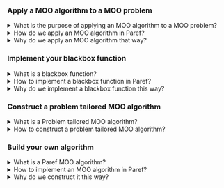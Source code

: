 ### Apply a MOO algorithm to a MOO problem

<details>
  <summary>What is the purpose of applying an MOO algorithm to a MOO problem?</summary>

In MOO problems we commonly consider a [blackbox function](https://en.wikipedia.org/wiki/Black_box) with multiple conflicting
targets.
We are interested in its [Pareto front](https://en.wikipedia.org/wiki/Pareto_front).
Since the function of interest is a *blackbox* function, determining the whole Pareto front
is not possible in general.
Instead, we apply an MOO algorithm in order to iteratively determine a finite subset of the Pareto front
of the blackbox function.
In addition, the outcome of this optimization is commonly evaluated against the desired [properties]() of the
determined Pareto points. This is highly problem and user specific.
Paref strives to provide algorithms which are mathematically proven to (approximately)
determine Pareto points with those properties.

</details>

<details>
  <summary>How do we apply an MOO algorithm in Paref?</summary>

Applying an MOO algorithm in Paref requires some steps:

#### Define design and target space

  > This consists of answering the following question:
  > - what are my design parameters? How many do I have?
  > - what values of those design parameters do I accept?
  > - what are my target parameters? Which of them do I want to include?



#### Define desired properties

  > This could be answering the following questions:
  > - Do I want Pareto points in a certain interval?
  > - Do I want the Pareto points to be evenly distributed?
  > - Do I want as many Pareto points as possible or am I only interested in a single Pareto point?
  > - Do I want as less evaluations of the blackbox function as possible (i.e. if the blackbox function is expensive to evaluate)?



#### Initialize corresponding MOO algorithm

  > See the tutorials for more information.



#### Implement and initialize blackbox function

  > See the tutorials for more information.



#### Apply problem tailored MOO algorithm to blackbox function

  > In order to apply some MOO algorithm simply call the algorithm to the blackbox function and some stopping criterion
  > (indicating when the algorithm should terminate).
  > The evaluations can then be accessed within the blackbox function ``blackbox_function.evaluations`` or
  > ``blackbox_function.x`` (for the input values) or ``blackbox_function.y`` (for the output values) property.

<details>
  <summary>Example</summary>

   0. We use a mathematical test function with three input dimensions all between zero and one (i.e. design space is given by three-dimensional unit cube) and with two output dimensions (i.e. target space is the real plane)
   1. We want to have an idea of the "dimension" of the Pareto front (i.e. the Pareto points representing the minima in
      components) with minimum number of evaluations
   2. Accordingly, we choose the ``FindEdgePoints`` algorithm:

  ```python
  from paref.moo_algorithms.multi_dimensional.find_edge_points import FindEdgePoints
  moo = FindEdgePoints()
  ```

3. We implement and initialize the blackbox function in Parefs' blackbox function interface

```python
import numpy as np
from paref.black_box_functions.design_space.bounds import Bounds
from paref.interfaces.moo_algorithms.blackbox_function import BlackboxFunction

class TestFunction(BlackboxFunction):
    def __call__(self, x: np.ndarray) -> np.ndarray:
        y = np.array([np.sum(x**2),x[0]])
        self._evaluations.append([x, y])
        return y

    @property
    def dimension_design_space(self) -> int:
        return 3

    @property
    def dimension_target_space(self) -> int:
        return 2

    @property
    def design_space(self) -> Bounds:
        return Bounds(upper_bounds=np.ones(self.dimension_design_space),
                      lower_bounds=-np.zeros(self.dimension_design_space))

blackbox_function = TestFunction()
```

4. We apply the MOO algorithm to the blackbox function with a maximum number of five iterations and print the so found Pareto front:
```python
from paref.moo_algorithms.stopping_criteria.max_iterations_reached import MaxIterationsReached
moo(blackbox_function = blackbox_function,
    stopping_criteria = MaxIterationsReached(max_iterations=5))
print(f"Calculated Pareto front: {blackbox_function.pareto_front}")
```
</details>

</details>

<details>
  <summary>Why do we apply an MOO algorithm that way?</summary>

Applying an MOO algorithm to an MOO problem should be as generic as possible.
Accordingly, we clearly distinguish between the steps outlined above.
In particular, this allows us
- to provide a generic workflow
- to require as few parameters as possible for applying an instance of an MOO algorithm to a blackbox function (leading to more robust algorithms)
- greatly simplify the process of implementing a MOO algorithm

</details>



### Implement your blackbox function

<details>
  <summary>What is a blackbox function?</summary>

The blackbox function expresses the relationship between your design parameters and
your target features.
This relationship is mostly not known (thus, the term "blackbox") but can be
observed at a finite set of points.
In the context of MOO, there mostly are more than one target feature and those features
are conflicting.
Accordingly, the blackbox function consists of the following information
- the design parameters and their accepted values
- the target features, in particular the number of features
- an evaluation rule for assigning some fixed vector of design parameters its vector of target features

</details>

<details>
  <summary>How to implement a blackbox function in Paref?</summary>

Implementing a blackbox function in Paref is given by implementing the ``BlackboxFunction`` interface.
This requires implementing the above information:
- the dimension of the design space within the ``dimension_design_space(self) -> int`` property
- the accepted design values within the ``def design_space(self) -> Union[Bounds]`` property
- the dimension of the target space within the ``def dimension_target_space(self) -> int`` property
- the assignment of some vector of design parameters to its corresponding target features within the `` def __call__(self, x: np.ndarray) -> np.ndarray`` method
> ❗️ The blackbox function in Paref requires storing its evaluations in the ``self._evaluations`` variable. Every evaluation must be of the form [x,y] where
> x is the vector of design parameters (stored in a one dimensional numpy array) and y is the vector of corresponding target features (stored in a one dimensional numpy array)!

**Example:**
Lets consider a blackbox function which has three design parameters each in a range of zero and one with two target features.
For simplicity, the assignment is given by simply forgetting the third design parameter.
Accordingly, we are given the following information
- the dimension of the design space is 3
- the accepted design values are all values between zero and one for each design parameter
- the dimension of the target space is 2
- the assignment is given by forgetting the third design parameter

```python
import numpy as np
from paref.black_box_functions.design_space.bounds import Bounds
from paref.interfaces.moo_algorithms.blackbox_function import BlackboxFunction

class TestFunction(BlackboxFunction):
    def __call__(self, x: np.ndarray) -> np.ndarray:
        y = x[:1]
        self._evaluations.append([x, y])  # store the evaluation
        return y

    @property
    def dimension_design_space(self) -> int:
        return 3

    @property
    def dimension_target_space(self) -> int:
        return 2

    @property
    def design_space(self) -> Bounds:
        return Bounds(upper_bounds=np.ones(self.dimension_design_space),
                      lower_bounds=-np.zeros(self.dimension_design_space))
```
</details>

<details>
  <summary>Why do we implement a blackbox function this way?</summary>

Implementing a blackbox function should be
- intuitive
- robust
- done with minimal effort

Implementing a blackbox function into a Parefs interface allows us to
- reduce the effort to a minimum
- include generic error checking and handling
- check that all needed information of the blackbox function is handed
- include functionality such as calculating the Pareto front

 </details>



### Construct a problem tailored MOO algorithm
<details>
  <summary>What is a Problem tailored MOO algorithm?</summary>

A problem tailored MOO algorithm is a MOO algorithm tailored to your individual expectation on the outcome
of the algorithm.
Paref focuses on the properties of Pareto points you target and provides you with implementations and construction
rules of algorithms which target those properties.

</details>

<details>
  <summary>How to construct a problem tailored MOO algorithm?</summary>

Constructing a problem tailored MOO algorithm is based on the concept of Pareto reflections.
Accordingly, in order to construct a problem tailored MOO algorithm, you need to specify the (sequence of)
Pareto reflection(s) which reflect your targeted properties.
After initializing the sequence/reflection you apply an existing MOO to a blackbox function and the sequence using the
``apply_to_sequence`` method of that
MOO algorithm.

</details>

### Build your own algorithm
<details>
  <summary>What is a Paref MOO algorithm?</summary>

  We consider an MOO algorithm as an iterative algirthmic search for Pareto points of some blackbox function.
Paref MOOs in addition incorporate the concept of constructing a MOO algorithm from a (sequence of) Pareto reflections in order to tailor MOO algorithms
to user defined requirements.
 </details>

<details>
  <summary>How to implement an MOO algorithm in Paref?</summary>

Constructing a classical MOO algorithm in Paref is given by implementing the ``ParefMOO`` interface.
This requires implementing the following properties/methods:

- ``def apply_moo_operation(self,
                            blackbox_function: BlackboxFunction,
                            ) -> None``
- ``def supported_codomain_dimensions(self) -> Optional[List[int]]``


Constructing a new MOO from a (sequence of) Pareto reflections is given by implementing
the
``
def sequence_of_pareto_reflections(self) -> Union[SequenceParetoReflections, ParetoReflection, None]``
property of an already existing MOO algorithm.
All of the underlying functionality is already taken care of by the ``ParefMOO`` interface.

**Example**



 </details>

<details>
  <summary>Why do we construct it this way?</summary>

Paref MOOs are designed to be

user friendly
intuitive
functionality under the hood
 </details>
